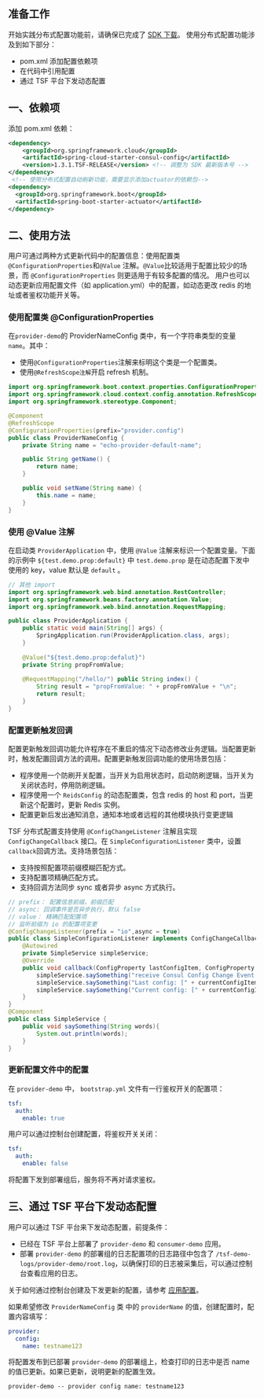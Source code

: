 ## 准备工作
开始实践分布式配置功能前，请确保已完成了 [SDK 下载](https://cloud.tencent.com/document/product/649/20231)。
使用分布式配置功能涉及到如下部分：
- pom.xml 添加配置依赖项
- 在代码中引用配置
- 通过 TSF 平台下发动态配置


## 一、依赖项
添加 pom.xml 依赖：
```xml
<dependency>
	<groupId>org.springframework.cloud</groupId>
	<artifactId>spring-cloud-starter-consul-config</artifactId>
	<version>1.3.1.TSF-RELEASE</version> <!-- 调整为 SDK 最新版本号 -->
</dependency>
 <!-- 使用分布式配置自动刷新功能，需要显示添加actuator的依赖包-->
<dependency>
  <groupId>org.springframework.boot</groupId>
  <artifactId>spring-boot-starter-actuator</artifactId>
</dependency>
```


## 二、使用方法
用户可通过两种方式更新代码中的配置信息：使用配置类`@ConfigurationProperties`和`@Value` 注解。`@Value`比较适用于配置比较少的场景，而 `@ConfigurationProperties` 则更适用于有较多配置的情况。
用户也可以动态更新应用配置文件（如 application.yml）中的配置，如动态更改 redis 的地址或者鉴权功能开关等。

###  使用配置类 @ConfigurationProperties 
在`provider-demo`的 ProviderNameConfig 类中，有一个字符串类型的变量  `name`。其中：
- 使用`@ConfigurationProperties`注解来标明这个类是一个配置类。
- 使用`@RefreshScope注解`开启 refresh 机制。

```java
import org.springframework.boot.context.properties.ConfigurationProperties;
import org.springframework.cloud.context.config.annotation.RefreshScope;
import org.springframework.stereotype.Component;

@Component
@RefreshScope
@ConfigurationProperties(prefix="provider.config")
public class ProviderNameConfig {
	private String name = "echo-provider-default-name";

	public String getName() {
		return name;
	}

	public void setName(String name) {
		this.name = name;
	}
}
```



###  使用 @Value 注解
在启动类 `ProviderApplication` 中，使用 `@Value` 注解来标识一个配置变量。下面的示例中 `${test.demo.prop:default}` 中 `test.demo.prop` 是在动态配置下发中使用的 key，value 默认是 `default` 。

```java
// 其他 import 
import org.springframework.web.bind.annotation.RestController;
import org.springframework.beans.factory.annotation.Value;
import org.springframework.web.bind.annotation.RequestMapping;

public class ProviderApplication {
    public static void main(String[] args) {
        SpringApplication.run(ProviderApplication.class, args);
    }	
	
	@Value("${test.demo.prop:defalut}")
	private String propFromValue;
	
	@RequestMapping("/hello/") public String index() {
		String result = "propFromValue: " + propFromValue + "\n";
		return result;
	}				
}
```



### 配置更新触发回调
配置更新触发回调功能允许程序在不重启的情况下动态修改业务逻辑。当配置更新时，触发配置回调方法的调用。配置更新触发回调功能的使用场景包括：
- 程序使用一个防刷开关配置，当开关为启用状态时，启动防刷逻辑，当开关为关闭状态时，停用防刷逻辑。
- 程序使用一个 `ReidsConfig` 的动态配置类，包含 redis 的 host 和 port，当更新这个配置时，更新 Redis 实例。
- 配置更新后发出通知消息，通知本地或者远程的其他模块执行变更逻辑


TSF 分布式配置支持使用 `@ConfigChangeListener` 注解且实现 `ConfigChangeCallback` 接口。在 `SimpleConfigurationListener` 类中，设置 `callback`回调方法。支持场景包括：
- 支持按照配置项前缀模糊匹配方式。
- 支持配置项精确匹配方式。
- 支持回调方法同步 sync 或者异步 async 方式执行。

```java
// prefix： 配置信息前缀，前缀匹配
// async: 回调事件是否异步执行，默认 false
// value： 精确匹配配置项
// 监听前缀为 io 的配置项变更
@ConfigChangeListener(prefix = "io",async = true)
public class SimpleConfigurationListener implements ConfigChangeCallback {
    @Autowired
    private SimpleService simpleService;
    @Override
    public void callback(ConfigProperty lastConfigItem, ConfigProperty currentConfigItem) {
        simpleService.saySomething("receive Consul Config Change Event >>>> ");
        simpleService.saySomething("Last config: [" + currentConfigItem.getKey()  + ":" +lastConfigItem.getValue() + "]");
        simpleService.saySomething("Current config: [" + currentConfigItem.getKey()  + ":" +currentConfigItem.getValue() + "]");
    }
}
@Component
public class SimpleService {
    public void saySomething(String words){
        System.out.println(words);
    }
}
```

### 更新配置文件中的配置

在 `provider-demo` 中， `bootstrap.yml` 文件有一行鉴权开关的配置项：
```yaml
tsf:
  auth:
    enable: true
```
用户可以通过控制台创建配置，将鉴权开关关闭：
```yaml
tsf:
  auth:
    enable: false
```
将配置下发到部署组后，服务将不再对请求鉴权。



## 三、通过 TSF 平台下发动态配置

用户可以通过 TSF 平台来下发动态配置，前提条件：
- 已经在 TSF 平台上部署了 `provider-demo` 和 `consumer-demo` 应用。
- 部署 `provider-demo` 的部署组的日志配置项的日志路径中包含了 `/tsf-demo-logs/provider-demo/root.log`，以确保打印的日志被采集后，可以通过控制台查看应用的日志。

关于如何通过控制台创建及下发更新的配置，请参考 [应用配置](https://cloud.tencent.com/document/product/649/15539)。

如果希望修改 `ProviderNameConfig` 类 中的 `providerName` 的值，创建配置时，配置内容填写：
```yaml
provider:
  config:
    name: testname123
```

将配置发布到已部署 `provider-demo` 的部署组上，检查打印的日志中是否 name 的值已更新。如果已更新，说明更新的配置生效。
```
provider-demo -- provider config name: testname123
```

